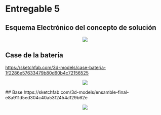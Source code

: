 # Entregable 5

## Esquema Electrónico del concepto de solución

<p align="center">
<img src="https://github.com/user-attachments/assets/64ee7d14-4a9c-496d-8430-d08b48fc51d9"/>
</p>

## Case de la batería
https://sketchfab.com/3d-models/case-bateria-1f2286e57633479b80d60b4c72156525
<p align="center">
<img src="https://i.postimg.cc/FHgtVGz3/enhjf.jpg"/>
</p>
## Base 
https://sketchfab.com/3d-models/ensamble-final-e8a911d5ed304c40a53f2454a129b62e
<p align="center">
<img src="https://i.postimg.cc/zX63Y2XW/imagenbase.jpg"/>
</p>


